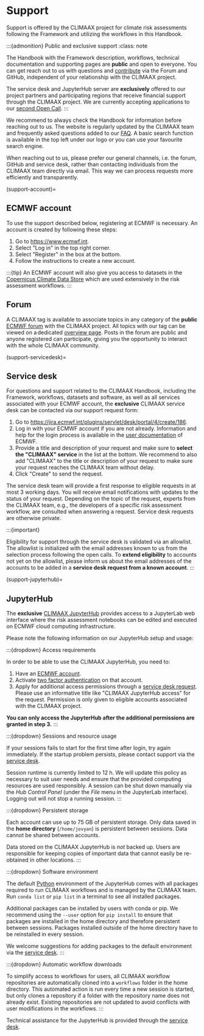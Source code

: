 # Support

Support is offered by the CLIMAAX project for climate risk assessments following the Framework and utilizing the workflows in this Handbook.

:::{admonition} Public and exclusive support
:class: note

The Handbook with the Framework description, workflows, technical documentation and supporting pages are **public** and open to everyone.
You can get reach out to us with questions and [contribute](../community/contribute.md) via the Forum and GitHub, independent of your relationship with the CLIMAAX project.

The service desk and JupyterHub server are **exclusively** offered to our project partners and participating regions that receive financial support through the CLIMAAX project.
We are currently accepting applications to our [second Open Call](../about/funding.md).
:::


We recommend to always check the Handbook for information before reaching out to us.
The website is regularly updated by the CLIMAAX team and frequently asked questions added to our [FAQ](FAQ.md).
A basic search function is available in the top left under our logo or you can use your favourite search engine.

When reaching out to us, please prefer our general channels, i.e. the forum, GitHub and service desk, rather than contacting individuals from the CLIMAAX team directly via email.
This way we can process requests more efficiently and transparently.


(support-account)=
## ECMWF account

To use the support described below, registering at ECMWF is necessary.
An account is created by following these steps:

1. Go to https://www.ecmwf.int.
2. Select "Log in" in the top right corner.
3. Select "Register" in the box at the bottom.
4. Follow the instructions to create a new account.


:::{tip}
An ECMWF account will also give you access to datasets in the [Copernicus Climate Data Store](https://cds.climate.copernicus.eu) which are used extensively in the risk assessment workflows.
:::


## Forum

A CLIMAAX tag is available to associate topics in any category of the **public** [ECMWF forum](https://forum.ecmwf.int) with the CLIMAAX project.
All topics with our tag can be viewed on a dedicated [overview page](https://forum.ecmwf.int/tag/climaax).
Posts in the forum are public and anyone registered can participate, giving you the opportunity to interact with the whole CLIMAAX community.


(support-servicedesk)=
## Service desk

For questions and support related to the CLIMAAX Handbook, including the Framework, workflows, datasets and software, as well as all services associated with your ECMWF account, the **exclusive** CLIMAAX service desk can be contacted via our support request form:

1. Go to https://jira.ecmwf.int/plugins/servlet/desk/portal/4/create/186.
2. Log in with your ECMWF account if you are not already.
   Information and help for the login process is available in the [user documentation](https://confluence.ecmwf.int/display/UDOC/Login+and+authentication+information) of ECMWF.
3. Provide a title and description of your request and make sure to **select the "CLIMAAX" service** in the list at the bottom.
   We recommend to also add "CLIMAAX" to the title or description of your request to make sure your request reaches the CLIMAAX team without delay.
4. Click "Create" to send the request.

The service desk team will provide a first response to eligible requests in at most 3 working days.
You will receive email notifications with updates to the status of your request.
Depending on the topic of the request, experts from the CLIMAAX team, e.g., the developers of a specific risk assessment workflow, are consulted when answering a request.
Service desk requests are otherwise private.

:::{important}

Eligibility for support through the service desk is validated via an allowlist.
The allowlist is initialized with the email addresses known to us from the selection process following the open calls.
To **extend eligibility** to accounts not yet on the allowlist, please inform us about the email addresses of the accounts to be added in a **service desk request from a known account**.
:::


(support-jupyterhub)=
## JupyterHub

The **exclusive** [CLIMAAX JupyterHub](https://climaax-jupyterhub.ecmwf.int/) provides access to a JupyterLab web interface where the risk assessment notebooks can be edited and executed on ECMWF cloud computing infrastructure.

Please note the following information on our JupyterHub setup and usage:

:::{dropdown} Access requirements

In order to be able to use the CLIMAAX JupyterHub, you need to:

1. Have an [ECMWF account](#support-account).
2. Activate [two factor authentication](https://confluence.ecmwf.int/display/UDOC/TOTP%3A+How+to+activate) on that account.
3. Apply for additional access permissions through a [service desk request](#support-servicedesk).
   Please use an informative title like "CLIMAAX JupyterHub access" for the request.
   Permission is only given to eligible accounts associated with the CLIMAAX project.

**You can only access the JupyterHub after the additional permissions are granted in step 3.**
:::

:::{dropdown} Sessions and resource usage

If your sessions fails to start for the first time after login, try again immediately.
If the startup problem persists, please contact support via the [service desk](#support-servicedesk).

Session runtime is currently limited to 12 h.
We will update this policy as necessary to suit user needs and ensure that the provided computing resources are used responsibly.
A session can be shut down manually via the *Hub Control Panel* (under the *File* menu in the JupyterLab interface).
Logging out will not stop a running session.
:::

:::{dropdown} Persistent storage

Each account can use up to 75 GB of persistent storage.
Only data saved in the **home directory** (`/home/jovyan`) is persistent between sessions.
Data cannot be shared between accounts.

Data stored on the CLIMAAX JupyterHub is *not* backed up.
Users are responsible for keeping copies of important data that cannot easily be re-obtained in other locations.
:::

:::{dropdown} Software environment

The default [Python](#software-python) environment of the JupyterHub comes with all packages required to run CLIMAAX workflows and is managed by the CLIMAAX team.
Run `conda list` or `pip list` in a terminal to see all installed packages.

Additional packages can be installed by users with conda or pip.
We recommend using the `--user` option for `pip install` to ensure that packages are installed in the home directory and therefore persistent between sessions.
Packages installed outside of the home directory have to be reinstalled in every session.

We welcome suggestions for adding packages to the default environment via the [service desk](#support-servicedesk).
:::

:::{dropdown} Automatic workflow downloads

To simplify access to workflows for users, all CLIMAAX workflow repositories are automatically cloned into a `workflows` folder in the home directory.
This automated action is run every time a new session is started, but only clones a repository if a folder with the repository name does not already exist.
Existing repositories are not updated to avoid conflicts with user modifications in the workflows.
:::

Technical assistance for the JupyterHub is provided through the [service desk](#support-servicedesk).
